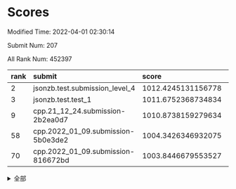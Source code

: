 # Scores

Modified Time: 2022-04-01 02:30:14

Submit Num: 207

All Rank Num: 452397

| rank |               submit               |       score        |       sigma        | pk_num |
| :--- | :--------------------------------- | :----------------- | :----------------- | :----- |
| 2    | jsonzb.test.submission_level_4     | 1012.4245131156778 | 0.8416141172148602 | 8744   |
| 3    | jsonzb.test.test_1                 | 1011.6752368734834 | 0.7940300814908966 | 8744   |
| 9    | cpp.21_12_24.submission-2b2ea0d7   | 1010.8738159279634 | 0.7946308792772996 | 8743   |
| 58   | cpp.2022_01_09.submission-5b0e3de2 | 1004.3426346932075 | 0.7097036181576923 | 8743   |
| 70   | cpp.2022_01_09.submission-816672bd | 1003.8446679553527 | 0.7152031615486701 | 8735   |


<details>
<summary>全部</summary>

| rank |                 submit                 |       score        |       sigma        | pk_num |
| :--- | :------------------------------------- | :----------------- | :----------------- | :----- |
| 1    | gobigger.level_3.submission_level_3_19 | 1012.8438413176805 | 0.7792458259492595 | 8740   |
| 2    | jsonzb.test.submission_level_4         | 1012.4245131156778 | 0.8416141172148602 | 8744   |
| 3    | jsonzb.test.test_1                     | 1011.6752368734834 | 0.7940300814908966 | 8744   |
| 4    | gobigger.level_3.submission_level_3_26 | 1011.467538953212  | 0.769766273810186  | 8742   |
| 5    | gobigger.level_3.submission_level_3_16 | 1011.3068709618346 | 0.7606499178245583 | 8741   |
| 6    | gobigger.level_3.submission_level_3_0  | 1011.0076068316923 | 0.7694520144909476 | 8745   |
| 7    | gobigger.level_3.submission_level_3_37 | 1010.9433160238959 | 0.7611919209944886 | 8740   |
| 8    | gobigger.level_3.submission_level_3_11 | 1010.8815843818684 | 0.7433061383157309 | 8742   |
| 9    | cpp.21_12_24.submission-2b2ea0d7       | 1010.8738159279634 | 0.7946308792772996 | 8743   |
| 10   | gobigger.level_3.submission_level_3_30 | 1010.8407833072541 | 0.771302069096514  | 8741   |
| 11   | gobigger.level_3.submission_level_3_8  | 1010.5632413440857 | 0.7423773421999638 | 8744   |
| 12   | gobigger.level_3.submission_level_3_31 | 1010.5581180062901 | 0.7429639925659438 | 8743   |
| 13   | gobigger.level_3.submission_level_3_1  | 1010.5133824384523 | 0.7671567855204253 | 8744   |
| 14   | gobigger.level_3.submission_level_3_6  | 1010.471453886328  | 0.7757821066791953 | 8743   |
| 15   | gobigger.level_3.submission_level_3_38 | 1010.46166860546   | 0.7366819216994341 | 8747   |
| 16   | gobigger.level_3.submission_level_3_27 | 1010.4308782163514 | 0.7598541255190727 | 8746   |
| 17   | gobigger.level_3.submission_level_3_47 | 1010.430324618088  | 0.7740047230256552 | 8744   |
| 18   | gobigger.level_3.submission_level_3_48 | 1010.3382445867209 | 0.7740905060995923 | 8739   |
| 19   | gobigger.level_3.submission_level_3_17 | 1010.2344530222836 | 0.7739290544481766 | 8746   |
| 20   | gobigger.level_3.submission_level_3_28 | 1010.2305080299003 | 0.7555090703363442 | 8740   |
| 21   | gobigger.level_3.submission_level_3_45 | 1010.2168447241263 | 0.7792267339197182 | 8747   |
| 22   | gobigger.level_3.submission_level_3_43 | 1010.2152615783708 | 0.750767791767858  | 8744   |
| 23   | gobigger.level_3.submission_level_3_3  | 1010.152924356358  | 0.755294962731884  | 8739   |
| 24   | gobigger.level_3.submission_level_3_41 | 1010.1468656137549 | 0.7571548126863781 | 8742   |
| 25   | gobigger.level_3.submission_level_3_46 | 1010.1321424551412 | 0.7569288453439348 | 8746   |
| 26   | gobigger.level_3.submission_level_3_13 | 1010.0757107925123 | 0.7523147491110994 | 8746   |
| 27   | gobigger.level_3.submission_level_3_39 | 1010.0707675289731 | 0.7805223763587202 | 8742   |
| 28   | gobigger.level_3.submission_level_3_35 | 1010.0622100618989 | 0.7326766963887409 | 8741   |
| 29   | gobigger.level_3.submission_level_3_15 | 1010.0272713431063 | 0.7545437184939825 | 8743   |
| 30   | gobigger.level_3.submission_level_3_36 | 1009.9167224575878 | 0.7770871131181671 | 8745   |
| 31   | gobigger.level_3.submission_level_3_29 | 1009.8823502773305 | 0.7645058457700529 | 8743   |
| 32   | gobigger.level_3.submission_level_3_44 | 1009.8646169302064 | 0.7577836637526304 | 8742   |
| 33   | gobigger.level_3.submission_level_3_2  | 1009.8629804615189 | 0.7684396627331618 | 8744   |
| 34   | gobigger.level_3.submission_level_3_18 | 1009.8335210204624 | 0.7599113933702347 | 8737   |
| 35   | gobigger.level_3.submission_level_3_12 | 1009.8185943088114 | 0.7603604791110838 | 8735   |
| 36   | gobigger.level_3.submission_level_3_42 | 1009.8096878834991 | 0.7593902681963947 | 8739   |
| 37   | gobigger.level_3.submission_level_3_49 | 1009.8044261027586 | 0.7358129721569174 | 8740   |
| 38   | gobigger.level_3.submission_level_3_40 | 1009.7366846803568 | 0.750578074229599  | 8742   |
| 39   | gobigger.level_3.submission_level_3_21 | 1009.6406028723926 | 0.7499677492316531 | 8746   |
| 40   | gobigger.level_3.submission_level_3_7  | 1009.477449546443  | 0.7516687635583983 | 8745   |
| 41   | gobigger.level_3.submission_level_3_14 | 1009.4600537108287 | 0.7680870734718117 | 8740   |
| 42   | gobigger.level_3.submission_level_3_22 | 1009.4077930255041 | 0.738460819138583  | 8742   |
| 43   | gobigger.level_3.submission_level_3_20 | 1009.3928080688603 | 0.732626686099641  | 8739   |
| 44   | gobigger.level_3.submission_level_3_9  | 1009.327207768022  | 0.7509160841651874 | 8746   |
| 45   | gobigger.level_3.submission_level_3_23 | 1009.3254287466988 | 0.7463525623845192 | 8746   |
| 46   | gobigger.level_3.submission_level_3_25 | 1009.2409646885925 | 0.7542911306857109 | 8742   |
| 47   | gobigger.level_3.submission_level_3_24 | 1009.2408923128241 | 0.734212775465719  | 8740   |
| 48   | gobigger.level_3.submission_level_3_32 | 1009.0469289527614 | 0.7455485933930649 | 8743   |
| 49   | gobigger.level_3.submission_level_3_4  | 1009.0027856142018 | 0.747883629723584  | 8739   |
| 50   | gobigger.level_3.submission_level_3_10 | 1008.996370266494  | 0.7526488143011665 | 8746   |
| 51   | gobigger.level_3.submission_level_3_34 | 1008.9063817289411 | 0.7516116153399506 | 8742   |
| 52   | gobigger.level_3.submission_level_3_33 | 1008.5945683378477 | 0.7444411525878838 | 8741   |
| 53   | gobigger.level_3.submission_level_3_5  | 1008.5233945866258 | 0.7513058065920041 | 8742   |
| 54   | gobigger.level_1.submission_level_1_32 | 1005.5018221876313 | 0.7394306168181267 | 8740   |
| 55   | gobigger.level_1.submission_level_1_39 | 1005.4893071695828 | 0.7278947266964018 | 8741   |
| 56   | gobigger.level_1.submission_level_1_44 | 1004.598199799406  | 0.705379357300306  | 8742   |
| 57   | gobigger.level_1.submission_level_1_47 | 1004.4657737063753 | 0.7162564662781234 | 8741   |
| 58   | cpp.2022_01_09.submission-5b0e3de2     | 1004.3426346932075 | 0.7097036181576923 | 8743   |
| 59   | gobigger.level_1.submission_level_1_35 | 1004.3268255266734 | 0.7214368990551977 | 8735   |
| 60   | gobigger.level_1.submission_level_1_22 | 1004.3047923813575 | 0.7187502485657451 | 8738   |
| 61   | gobigger.level_1.submission_level_1_7  | 1004.2500139174631 | 0.7149148340825837 | 8741   |
| 62   | gobigger.level_1.submission_level_1_21 | 1004.1212833107439 | 0.7134167531451739 | 8740   |
| 63   | gobigger.level_1.submission_level_1_37 | 1004.1004087180158 | 0.712420599495927  | 8745   |
| 64   | gobigger.level_1.submission_level_1_16 | 1004.0764774817532 | 0.7038355229091123 | 8748   |
| 65   | gobigger.level_1.submission_level_1_0  | 1004.0716926838685 | 0.718711395859086  | 8741   |
| 66   | gobigger.level_1.submission_level_1_13 | 1003.9997959510655 | 0.7070474961091823 | 8742   |
| 67   | gobigger.level_1.submission_level_1_12 | 1003.8995205422829 | 0.7154111507456731 | 8741   |
| 68   | gobigger.level_1.submission_level_1_43 | 1003.8806981558312 | 0.7283340335623681 | 8741   |
| 69   | gobigger.level_1.submission_level_1_36 | 1003.8486314773352 | 0.7260413169595009 | 8746   |
| 70   | cpp.2022_01_09.submission-816672bd     | 1003.8446679553527 | 0.7152031615486701 | 8735   |
| 71   | gobigger.level_1.submission_level_1_29 | 1003.8386156093044 | 0.7235184882009562 | 8743   |
| 72   | gobigger.level_1.submission_level_1_30 | 1003.8188367904435 | 0.6962773307171003 | 8738   |
| 73   | gobigger.level_1.submission_level_1_1  | 1003.6400944667646 | 0.7165701867220552 | 8745   |
| 74   | gobigger.level_1.submission_level_1_38 | 1003.6231290376184 | 0.7053373988889758 | 8739   |
| 75   | gobigger.level_1.submission_level_1_20 | 1003.5741950465182 | 0.7180732105212422 | 8743   |
| 76   | gobigger.level_1.submission_level_1_18 | 1003.5685393708608 | 0.7096755070268671 | 8745   |
| 77   | gobigger.level_1.submission_level_1_28 | 1003.5666839634436 | 0.7239947509237628 | 8743   |
| 78   | gobigger.level_1.submission_level_1_14 | 1003.5629681745601 | 0.7127283808720373 | 8746   |
| 79   | gobigger.level_1.submission_level_1_10 | 1003.5004181247664 | 0.7172130033453612 | 8743   |
| 80   | gobigger.level_1.submission_level_1_19 | 1003.4639431976153 | 0.7184953660273327 | 8745   |
| 81   | gobigger.level_1.submission_level_1_31 | 1003.4302880732376 | 0.7188899095852445 | 8741   |
| 82   | gobigger.level_1.submission_level_1_17 | 1003.4248839179571 | 0.728953089552113  | 8741   |
| 83   | gobigger.level_1.submission_level_1_48 | 1003.3462737602946 | 0.7305251922355073 | 8741   |
| 84   | gobigger.level_1.submission_level_1_8  | 1003.2808094506795 | 0.7092156540579738 | 8742   |
| 85   | gobigger.level_1.submission_level_1_4  | 1003.2116838916073 | 0.7137578164585551 | 8746   |
| 86   | gobigger.level_1.submission_level_1_41 | 1003.1711300814725 | 0.702768407672212  | 8744   |
| 87   | gobigger.level_1.submission_level_1_42 | 1003.1707036719338 | 0.7142462927093164 | 8743   |
| 88   | gobigger.level_1.submission_level_1_2  | 1003.0552857475831 | 0.7072028172439819 | 8738   |
| 89   | gobigger.level_1.submission_level_1_27 | 1003.0484571226826 | 0.7211693206088181 | 8744   |
| 90   | gobigger.level_1.submission_level_1_25 | 1003.0429627443808 | 0.7114978842701944 | 8744   |
| 91   | gobigger.level_1.submission_level_1_9  | 1002.8929285204161 | 0.7223965534503386 | 8745   |
| 92   | gobigger.level_1.submission_level_1_24 | 1002.8608887186602 | 0.7188782227930557 | 8745   |
| 93   | gobigger.level_1.submission_level_1_3  | 1002.8169607654603 | 0.7160495279356789 | 8742   |
| 94   | gobigger.level_1.submission_level_1_26 | 1002.6807694647447 | 0.7185388411411763 | 8737   |
| 95   | gobigger.level_1.submission_level_1_46 | 1002.6345113799025 | 0.7266071163605553 | 8740   |
| 96   | gobigger.level_1.submission_level_1_49 | 1002.5664708391774 | 0.7111013551830959 | 8747   |
| 97   | gobigger.level_1.submission_level_1_34 | 1002.5449302677645 | 0.7068399387691181 | 8740   |
| 98   | gobigger.level_1.submission_level_1_40 | 1002.535229411616  | 0.7265149867420737 | 8739   |
| 99   | gobigger.level_1.submission_level_1_6  | 1002.5302657931468 | 0.714029078774884  | 8743   |
| 100  | gobigger.level_1.submission_level_1_45 | 1002.4863145225495 | 0.7153601276908105 | 8745   |
| 101  | gobigger.level_1.submission_level_1_15 | 1002.4748072196784 | 0.7290519682186838 | 8744   |
| 102  | gobigger.level_1.submission_level_1_5  | 1002.4331259907249 | 0.7093188492979928 | 8737   |
| 103  | gobigger.level_1.submission_level_1_33 | 1002.3637231055174 | 0.7148584311566886 | 8744   |
| 104  | gobigger.level_1.submission_level_1_11 | 1002.0593106352895 | 0.7070211958636545 | 8735   |
| 105  | gobigger.level_1.submission_level_1_23 | 1001.7345019793906 | 0.7006235071761046 | 8743   |
| 106  | gobigger.random.submission_random_7    | 997.3020695438145  | 0.7145465601987959 | 8740   |
| 107  | gobigger.random.submission_random_0    | 997.2470813555987  | 0.7156068613284249 | 8743   |
| 108  | gobigger.random.submission_random_21   | 996.7859495138675  | 0.7286093634396382 | 8745   |
| 109  | gobigger.random.submission_random_22   | 996.6773279411232  | 0.7030160749820714 | 8744   |
| 110  | gobigger.random.submission_random_32   | 996.5992265873311  | 0.7158230673900428 | 8749   |
| 111  | gobigger.random.submission_random_46   | 996.568935636339   | 0.712919080275157  | 8746   |
| 112  | gobigger.random.submission_random_29   | 996.5101532326971  | 0.7139872892742656 | 8742   |
| 113  | gobigger.random.submission_random_48   | 996.4554085582656  | 0.7213444990968951 | 8743   |
| 114  | gobigger.random.submission_random_16   | 996.4396030059802  | 0.717543765387401  | 8743   |
| 115  | gobigger.random.submission_random_33   | 996.4373711581596  | 0.7134319913483874 | 8742   |
| 116  | gobigger.random.submission_random_28   | 996.4239751761635  | 0.7132634622840641 | 8747   |
| 117  | gobigger.random.submission_random_39   | 996.4036154811364  | 0.6990754604534868 | 8740   |
| 118  | gobigger.random.submission_random_47   | 996.3690045983803  | 0.7155387502558872 | 8742   |
| 119  | gobigger.random.submission_random_17   | 996.3662864851715  | 0.7145774833778028 | 8737   |
| 120  | gobigger.random.submission_random_34   | 996.3339816702752  | 0.7014369213330846 | 8738   |
| 121  | gobigger.random.submission_random_6    | 996.2882801050835  | 0.7093526584375506 | 8746   |
| 122  | gobigger.random.submission_random_11   | 996.2511642385207  | 0.721579785787933  | 8741   |
| 123  | gobigger.random.submission_random_49   | 996.2442756093315  | 0.7076130067888063 | 8741   |
| 124  | gobigger.random.submission_random_3    | 996.1911949523449  | 0.7306314930003941 | 8746   |
| 125  | gobigger.random.submission_random_14   | 996.134015276844   | 0.7191357208270005 | 8736   |
| 126  | gobigger.random.submission_random_25   | 996.1299146504404  | 0.7123783318352459 | 8736   |
| 127  | gobigger.random.submission_random_43   | 996.0905876680995  | 0.7075283913175884 | 8744   |
| 128  | gobigger.random.submission_random_41   | 996.0503710551465  | 0.7198169592364212 | 8741   |
| 129  | gobigger.random.submission_random_38   | 996.0440394437767  | 0.7089941870403159 | 8739   |
| 130  | gobigger.random.submission_random_37   | 996.0087121138225  | 0.7118587880935531 | 8738   |
| 131  | gobigger.random.submission_random_26   | 995.9815460321538  | 0.7153048041927406 | 8743   |
| 132  | gobigger.random.submission_random_12   | 995.9600155955578  | 0.7179489291627537 | 8741   |
| 133  | gobigger.random.submission_random_44   | 995.9077202374285  | 0.7092040730889405 | 8742   |
| 134  | gobigger.random.submission_random_23   | 995.8842298713058  | 0.7101232228217758 | 8739   |
| 135  | gobigger.random.submission_random_5    | 995.8561514820423  | 0.6961974307053268 | 8739   |
| 136  | gobigger.random.submission_random_8    | 995.847456969739   | 0.710531653180992  | 8747   |
| 137  | gobigger.random.submission_random_2    | 995.8211587088364  | 0.7050621265411181 | 8743   |
| 138  | gobigger.random.submission_random_13   | 995.7386077366765  | 0.724707124452537  | 8740   |
| 139  | gobigger.random.submission_random_45   | 995.6873341751294  | 0.7098100297310158 | 8743   |
| 140  | gobigger.random.submission_random_19   | 995.6821109363963  | 0.7250767729616204 | 8745   |
| 141  | gobigger.random.submission_random_18   | 995.6669215623282  | 0.7268975620184803 | 8742   |
| 142  | gobigger.random.submission_random_10   | 995.6635004112777  | 0.7071238390159988 | 8745   |
| 143  | gobigger.random.submission_random_20   | 995.6467380579668  | 0.7180854551013622 | 8739   |
| 144  | gobigger.random.submission_random_4    | 995.6113368789061  | 0.7204112138561841 | 8737   |
| 145  | gobigger.random.submission_random_35   | 995.520376285214   | 0.7154776768939535 | 8738   |
| 146  | gobigger.random.submission_random_9    | 995.4838683537411  | 0.7222988177283134 | 8750   |
| 147  | gobigger.random.submission_random_36   | 995.2857284973953  | 0.7235588199890283 | 8742   |
| 148  | gobigger.random.submission_random_31   | 995.2701470606814  | 0.7087365896837079 | 8741   |
| 149  | gobigger.random.submission_random_40   | 995.0568760845655  | 0.709915558268396  | 8735   |
| 150  | gobigger.random.submission_random_30   | 995.0117858288367  | 0.7064517194877721 | 8737   |
| 151  | gobigger.random.submission_random_1    | 994.8848849034965  | 0.7289498831303106 | 8742   |
| 152  | gobigger.level_2.submission_level_2_20 | 994.8827871803431  | 0.7176434665871002 | 8747   |
| 153  | gobigger.random.submission_random_42   | 994.8576675389211  | 0.7116652079260941 | 8741   |
| 154  | gobigger.random.submission_random_24   | 994.6853546731968  | 0.7200805102160016 | 8742   |
| 155  | gobigger.random.submission_random_15   | 994.5938622989343  | 0.7148099624917862 | 8744   |
| 156  | gobigger.random.submission_random_27   | 994.574401608906   | 0.7307835286824953 | 8744   |
| 157  | gobigger.level_2.submission_level_2_21 | 994.4576481568366  | 0.7266093980439778 | 8741   |
| 158  | gobigger.level_2.submission_level_2_48 | 994.3762286899723  | 0.7371781582226529 | 8741   |
| 159  | gobigger.level_2.submission_level_2_16 | 994.0887113471292  | 0.7340218417290575 | 8745   |
| 160  | gobigger.level_2.submission_level_2_27 | 993.7667954979087  | 0.7430229966155243 | 8740   |
| 161  | gobigger.level_2.submission_level_2_2  | 993.4753431156835  | 0.7286391745300845 | 8746   |
| 162  | gobigger.level_2.submission_level_2_22 | 993.0755493675173  | 0.7428632427524929 | 8741   |
| 163  | gobigger.level_2.submission_level_2_43 | 993.0230883961342  | 0.7475653006350772 | 8738   |
| 164  | gobigger.level_2.submission_level_2_40 | 992.9524638332601  | 0.7414444900901529 | 8743   |
| 165  | gobigger.level_2.submission_level_2_13 | 992.8908938786312  | 0.7392311597236401 | 8743   |
| 166  | gobigger.level_2.submission_level_2_1  | 992.8781552172651  | 0.737031781568446  | 8740   |
| 167  | gobigger.level_2.submission_level_2_45 | 992.8350741320227  | 0.7595612675477349 | 8741   |
| 168  | gobigger.level_2.submission_level_2_30 | 992.8260483797892  | 0.7460299852403185 | 8745   |
| 169  | gobigger.level_2.submission_level_2_11 | 992.7963403112585  | 0.7407774003231289 | 8739   |
| 170  | gobigger.level_2.submission_level_2_14 | 992.7470350971206  | 0.7234898343250087 | 8741   |
| 171  | gobigger.level_2.submission_level_2_38 | 992.7233788045227  | 0.7534042959375551 | 8744   |
| 172  | gobigger.level_2.submission_level_2_28 | 992.6522704731327  | 0.7422797174921697 | 8743   |
| 173  | gobigger.level_2.submission_level_2_26 | 992.5848376110333  | 0.7307176263032867 | 8740   |
| 174  | gobigger.level_2.submission_level_2_41 | 992.4301238904761  | 0.7532047503334979 | 8741   |
| 175  | gobigger.level_2.submission_level_2_19 | 992.3706630720595  | 0.7521209714423555 | 8740   |
| 176  | gobigger.level_2.submission_level_2_35 | 992.3385146654234  | 0.7513125128917054 | 8742   |
| 177  | gobigger.level_2.submission_level_2_42 | 992.3309369089743  | 0.7404958647094292 | 8746   |
| 178  | gobigger.level_2.submission_level_2_39 | 992.2357038788646  | 0.7340969187142782 | 8744   |
| 179  | gobigger.level_2.submission_level_2_37 | 992.1967591114908  | 0.7523404604713975 | 8745   |
| 180  | gobigger.level_2.submission_level_2_6  | 992.103733424593   | 0.7446393776088406 | 8735   |
| 181  | gobigger.level_2.submission_level_2_3  | 992.0979754146807  | 0.7219772397751938 | 8743   |
| 182  | gobigger.level_2.submission_level_2_23 | 991.8790137657369  | 0.7443788130858943 | 8738   |
| 183  | gobigger.level_2.submission_level_2_12 | 991.8712411847848  | 0.7644286412630006 | 8747   |
| 184  | gobigger.level_2.submission_level_2_17 | 991.8698438251291  | 0.7529310274571889 | 8743   |
| 185  | gobigger.level_2.submission_level_2_34 | 991.8658364824413  | 0.74370119947349   | 8743   |
| 186  | gobigger.level_2.submission_level_2_15 | 991.8088091490829  | 0.7513970083199283 | 8738   |
| 187  | gobigger.level_2.submission_level_2_32 | 991.8073259523471  | 0.7514277994929409 | 8741   |
| 188  | gobigger.level_2.submission_level_2_36 | 991.6573392042533  | 0.7427593942253522 | 8742   |
| 189  | gobigger.level_2.submission_level_2_7  | 991.5544642649262  | 0.7521064266402288 | 8742   |
| 190  | gobigger.level_2.submission_level_2_24 | 991.529239087182   | 0.7425494140431069 | 8737   |
| 191  | gobigger.level_2.submission_level_2_47 | 991.5058208101046  | 0.7364911554914475 | 8749   |
| 192  | gobigger.level_2.submission_level_2_29 | 991.4608850090203  | 0.750391326238722  | 8739   |
| 193  | gobigger.level_2.submission_level_2_8  | 991.4047641530968  | 0.735059154433899  | 8739   |
| 194  | gobigger.level_2.submission_level_2_25 | 991.3787357267358  | 0.7457217874056621 | 8740   |
| 195  | gobigger.level_2.submission_level_2_31 | 991.2194569581668  | 0.770520927526259  | 8745   |
| 196  | gobigger.level_2.submission_level_2_44 | 991.1135280432388  | 0.7720672053311858 | 8741   |
| 197  | gobigger.level_2.submission_level_2_33 | 991.1116181180616  | 0.7672310134156106 | 8743   |
| 198  | gobigger.level_2.submission_level_2_18 | 991.0866786126     | 0.7470852327169951 | 8742   |
| 199  | gobigger.level_2.submission_level_2_10 | 991.0743988060449  | 0.7576679596548879 | 8740   |
| 200  | gobigger.level_2.submission_level_2_4  | 991.0721677238669  | 0.7501235328722556 | 8741   |
| 201  | gobigger.level_2.submission_level_2_5  | 990.9215129812592  | 0.7686146472963263 | 8742   |
| 202  | gobigger.level_2.submission_level_2_49 | 990.8563154512212  | 0.7808476423606746 | 8736   |
| 203  | gobigger.level_2.submission_level_2_46 | 990.835761031387   | 0.7556586429389428 | 8737   |
| 204  | gobigger.level_2.submission_level_2_0  | 990.6548555218149  | 0.7560160820140943 | 8742   |
| 205  | gobigger.level_2.submission_level_2_9  | 989.5822937885686  | 0.7748514156853203 | 8742   |
| 206  | gobigger.none.submission_none_0        | 977.113998005236   | 1.3245687179442958 | 8743   |
| 207  | gobigger.none.submission_none_1        | 975.2762348713538  | 1.5950275406374745 | 8741   |

</details>